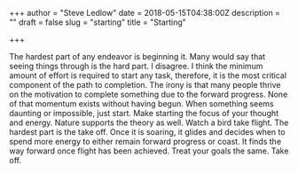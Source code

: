 +++
author = "Steve Ledlow"
date = 2018-05-15T04:38:00Z
description = ""
draft = false
slug = "starting"
title = "Starting"

+++


The hardest part of any endeavor is beginning it.  Many would say that seeing things through is the hard part.  I disagree.  I think the minimum amount of effort is required to start any task, therefore, it is the most critical component of the path to completion.  The irony is that many people thrive on the motivation to complete something due to the forward progress.  None of that momentum exists without having begun.  When something seems daunting or impossible, just start.  Make starting the focus of your thought and energy.  Nature supports the theory as well.  Watch a bird take flight.  The hardest part is the take off.  Once it is soaring, it glides and decides when to spend more energy to either remain forward progress or coast.  It finds the way forward once flight has been achieved.  Treat your goals the same.  Take off.